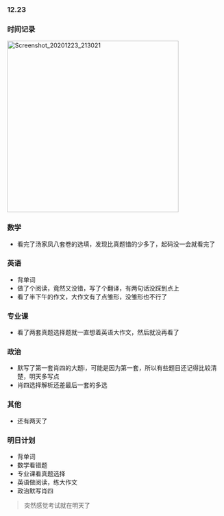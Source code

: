 ### 12.23

### 时间记录

<img src="https://raw.githubusercontent.com/Kong-PR/Typora-picture/master/img/Screenshot_20201223_213021.jpg" alt="Screenshot_20201223_213021" width=400 />

### 数学

- 看完了汤家凤八套卷的选填，发现比真题错的少多了，起码没一会就看完了

### 英语

- 背单词
- 做了个阅读，竟然又没错，写了个翻译，有两句话没踩到点上
- 看了半下午的作文，大作文有了点雏形，没雏形也不行了

### 专业课

- 看了两套真题选择题就一直想着英语大作文，然后就没再看了

### 政治

- 默写了第一套肖四的大题i，可能是因为第一套，所以有些题目还记得比较清楚，明天多写点
- 肖四选择解析还差最后一套的多选

### 其他

- 还有两天了

### 明日计划

- 背单词
- 数学看错题
- 专业课看真题选择
- 英语做阅读，练大作文
- 政治默写肖四

> 突然感觉考试就在明天了